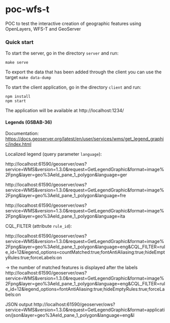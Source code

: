 # poc-wfs-t
POC to test the interactive creation of geographic features using OpenLayers, WFS-T and GeoServer

### Quick start
To start the server, go in the directory `server` and run:

```
make serve
```

To export the data that has been added through the client you can use the target `make data-dump`

To start the client application, go in the directory `client` and run:

```
npm install
npm start
```

The application will be available at http://localhost:1234/

#### Legends (GSBAB-36)

Documentation: https://docs.geoserver.org/latest/en/user/services/wms/get_legend_graphic/index.html

Localized legend (query parameter `language`):

http://localhost:61590/geoserver/ows?service=WMS&version=1.3.0&request=GetLegendGraphic&format=image%2Fpng&layer=geo%3Aeld_pane_1_polygon&language=ger

http://localhost:61590/geoserver/ows?service=WMS&version=1.3.0&request=GetLegendGraphic&format=image%2Fpng&layer=geo%3Aeld_pane_1_polygon&language=fre

http://localhost:61590/geoserver/ows?service=WMS&version=1.3.0&request=GetLegendGraphic&format=image%2Fpng&layer=geo%3Aeld_pane_1_polygon&language=ita


CQL_FILTER (attribute `rule_id`):

http://localhost:61590/geoserver/ows?service=WMS&version=1.3.0&request=GetLegendGraphic&format=image%2Fpng&layer=geo%3Aeld_pane_1_polygon&language=eng&CQL_FILTER=rule_id=12&legend_options=countMatched:true;fontAntiAliasing:true;hideEmptyRules:true;forceLabels:on

-> the number of matched features is displayed after the labels
http://localhost:61590/geoserver/ows?service=WMS&version=1.3.0&request=GetLegendGraphic&format=image%2Fpng&layer=geo%3Aeld_pane_1_polygon&language=eng&CQL_FILTER=rule_id=12&legend_options=fontAntiAliasing:true;hideEmptyRules:true;forceLabels:on

JSON output
http://localhost:61590/geoserver/ows?service=WMS&version=1.3.0&request=GetLegendGraphic&format=application/json&layer=geo%3Aeld_pane_1_polygon&language=eng&l
